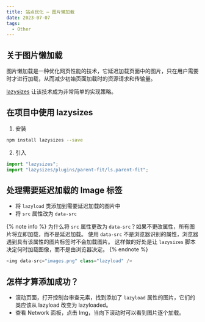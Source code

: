 ```yaml
---
title: 站点优化 — 图片懒加载
date: 2023-07-07
tags:
  - Other
---
```


## 关于图片懒加载

图片懒加载是一种优化网页性能的技术，它延迟加载页面中的图片，只在用户需要时才进行加载，从而减少初始页面加载时的资源请求和传输量。

[lazysizes](https://github.com/aFarkas/lazysizes) 让该技术成为非常简单的实现策略。

## 在项目中使用 lazysizes

1. 安装

```bash
npm install lazysizes --save
```

2. 引入

```js
import "lazysizes";
import "lazysizes/plugins/parent-fit/ls.parent-fit";
```

## 处理需要延迟加载的 Image 标签

- 将 `lazyload` 类添加到需要延迟加载的图片中
- 将 `src` 属性改为 `data-src`

{% note info %}
为什么将 `src` 属性更改为 `data-src`？如果不更改属性，所有图片将立即加载，而不是延迟加载。
使用 `data-src` 不是浏览器识别的属性，浏览器遇到具有该属性的图片标签时不会加载图片。
这样做的好处是让 `lazysizes` 脚本决定何时加载图像，而不是由浏览器决定。
{% endnote %}

```js
<img data-src="images.png" class="lazyload" />
```

## 怎样才算添加成功？

- 滚动页面，打开控制台审查元素，找到添加了 `lazyload` 属性的图片，它们的类应该从 lazyload 改变为 lazyloaded。
- 查看 Network 面板，点击 Img，当向下滚动时可以看到图片逐个加载。
